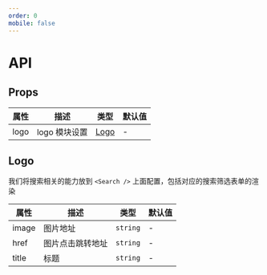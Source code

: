 ```yaml
---
order: 0
mobile: false
---
```

# API

## Props

| 属性                  | 描述                                                                      | 类型                 | 默认值     |
| --------------------- | ------------------------------------------------------------------------ | ------------------- | --------- |
| logo                 | logo 模块设置                                                        | [Logo](#Logo)| - | -   |


## Logo

我们将搜索相关的能力放到 `<Search />` 上面配置，包括对应的搜索筛选表单的渲染

| 属性                  | 描述                                                                      | 类型                 | 默认值     |
| --------------------- | ------------------------------------------------------------------------ | ------------------- | --------- |
| image         |   图片地址                                                                        | `string`      |   -     |
| href          |   图片点击跳转地址                                                                  | `string`    |   -     |
| title         |   标题                                                                            | `string`     |   -     |